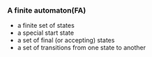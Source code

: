 ### A finite automaton(FA)

<ul>
	<li class="fragment fade-left">a finite set of states</li>
	<li class="fragment fade-left">a special start state</li>
	<li class="fragment fade-left">a set of final (or accepting) states</li>
	<li class="fragment fade-left">a set of transitions from one state to another</li>
</ul>
